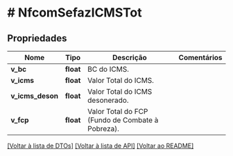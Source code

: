 # # NfcomSefazICMSTot

## Propriedades

Nome | Tipo | Descrição | Comentários
------------ | ------------- | ------------- | -------------
**v_bc** | **float** | BC do ICMS. |
**v_icms** | **float** | Valor Total do ICMS. |
**v_icms_deson** | **float** | Valor Total do ICMS desonerado. |
**v_fcp** | **float** | Valor Total do FCP (Fundo de Combate à Pobreza). |

[[Voltar à lista de DTOs]](../../README.md#models) [[Voltar à lista de API]](../../README.md#endpoints) [[Voltar ao README]](../../README.md)
